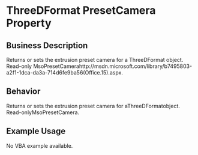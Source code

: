 # ThreeDFormat PresetCamera Property

## Business Description
Returns or sets the extrusion preset camera for a ThreeDFormat object. Read-only MsoPresetCamerahttp://msdn.microsoft.com/library/b7495803-a2f1-1dca-da3a-714d6fe9ba56(Office.15).aspx.

## Behavior
Returns or sets the extrusion preset camera for aThreeDFormatobject. Read-onlyMsoPresetCamera.

## Example Usage
No VBA example available.